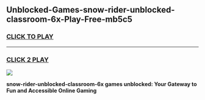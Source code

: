 
## Unblocked-Games-snow-rider-unblocked-classroom-6x-Play-Free-mb5c5
<h3>
<a href="https://premium76.site?title=snow-rider-unblocked-classroom-6x&ref=18A1">CLICK TO PLAY</a></h3>
<hr>

<h3>
<a href="https://premium76.site?title=snow-rider-unblocked-classroom-6x&ref=18A1">CLICK 2 PLAY</a>
  
</h3>

<a href="https://premium76.site?title=snow-rider-unblocked-classroom-6x&ref=18A1"><img src="https://clearcache.store/games.png"></a>


**snow-rider-unblocked-classroom-6x games unblocked: Your Gateway to Fun and Accessible Online Gaming**
